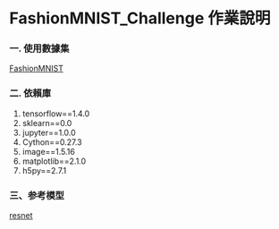 # FashionMNIST_Challenge 作業說明
### 一. 使用數據集 
[FashionMNIST](https://github.com/zalandoresearch/fashion-mnist)
### 二. 依賴庫
1. tensorflow==1.4.0
2. sklearn==0.0
3. jupyter==1.0.0
4. Cython==0.27.3
5. image==1.5.16
6. matplotlib==2.1.0
7. h5py==2.7.1

### 三、参考模型
[resnet](http://ethereon.github.io/netscope/#/gist/db945b393d40bfa26006)
